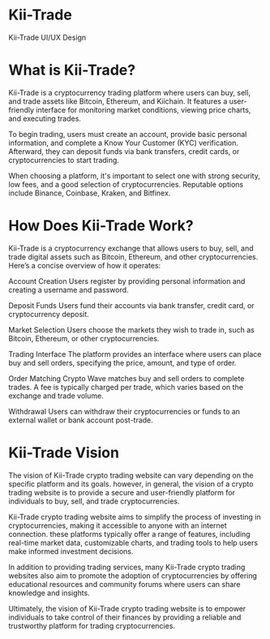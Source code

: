 # Kii-Trade

Kii-Trade UI/UX Design

# What is Kii-Trade?

Kii-Trade is a cryptocurrency trading platform where users can buy, sell, and trade assets like Bitcoin, Ethereum, and Kiichain. It features a user-friendly interface for monitoring market conditions, viewing price charts, and executing trades.

To begin trading, users must create an account, provide basic personal information, and complete a Know Your Customer (KYC) verification. Afterward, they can deposit funds via bank transfers, credit cards, or cryptocurrencies to start trading.

When choosing a platform, it's important to select one with strong security, low fees, and a good selection of cryptocurrencies. Reputable options include Binance, Coinbase, Kraken, and Bitfinex.

# How Does Kii-Trade Work?

Kii-Trade is a cryptocurrency exchange that allows users to buy, sell, and trade digital assets such as Bitcoin, Ethereum, and other cryptocurrencies. Here’s a concise overview of how it operates:

Account Creation
Users register by providing personal information and creating a username and password.

Deposit Funds
Users fund their accounts via bank transfer, credit card, or cryptocurrency deposit.

Market Selection
Users choose the markets they wish to trade in, such as Bitcoin, Ethereum, or other cryptocurrencies.

Trading Interface
The platform provides an interface where users can place buy and sell orders, specifying the price, amount, and type of order.

Order Matching
Crypto Wave matches buy and sell orders to complete trades. A fee is typically charged per trade, which varies based on the exchange and trade volume.

Withdrawal
Users can withdraw their cryptocurrencies or funds to an external wallet or bank account post-trade.

# Kii-Trade Vision

The vision of Kii-Trade crypto trading website can vary depending on the specific platform and its goals. however, in general, the vision of a crypto trading website is to provide a secure and user-friendly platform for individuals to buy, sell, and trade cryptocurrencies.

Kii-Trade crypto trading website aims to simplify the process of investing in cryptocurrencies, making it accessible to anyone with an internet connection. these platforms typically offer a range of features, including real-time market data, customizable charts, and trading tools to help users make informed investment decisions.

In addition to providing trading services, many Kii-Trade crypto trading websites also aim to promote the adoption of cryptocurrencies by offering educational resources and community forums where users can share knowledge and insights.

Ultimately, the vision of Kii-Trade crypto trading website is to empower individuals to take control of their finances by providing a reliable and trustworthy platform for trading cryptocurrencies.
